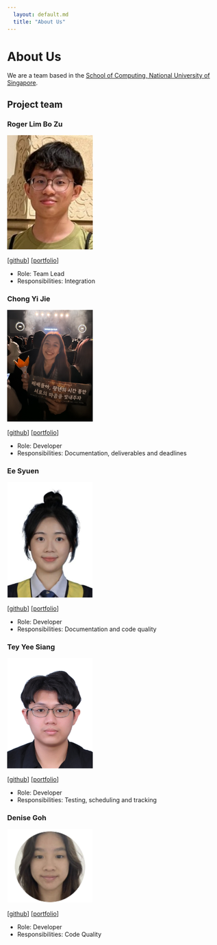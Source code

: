 ```yaml
---
  layout: default.md
  title: "About Us"
---
```


# About Us

We are a team based in the [School of Computing, National University of Singapore](http://www.comp.nus.edu.sg).

## Project team

### Roger Lim Bo Zu

<img src="images/meowzz28.png" width="200px">

[[github](http://github.com/meowzz28)]
[[portfolio](team/johndoe.md)]

* Role: Team Lead
* Responsibilities: Integration

### Chong Yi Jie

<img src="images/yijiechong13.png" width="200px">

[[github](http://github.com/yijiechong13)]
[[portfolio](team/johndoe.md)]

* Role: Developer
* Responsibilities: Documentation, deliverables and deadlines

### Ee Syuen

<img src="images/eesyuen09.png" width="200px">

[[github](http://github.com/eesyuen09)] 
[[portfolio](team/johndoe.md)]

* Role: Developer
* Responsibilities: Documentation and code quality

### Tey Yee Siang

<img src="images/ystey0808.png" width="200px">

[[github](http://github.com/ystey0808)]
[[portfolio](team/johndoe.md)]

* Role: Developer
* Responsibilities: Testing, scheduling and tracking

### Denise Goh

<img src="images/deniseegohh.png" width="200px">

[[github](https://github.com/deniseegohh)]
[[portfolio](team/denisegoh.md)]

* Role: Developer
* Responsibilities: Code Quality
